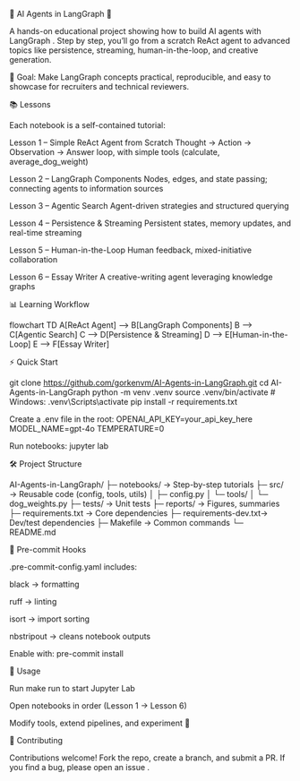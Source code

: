 🤖 AI Agents in LangGraph 🚀

A hands-on educational project showing how to build AI agents with LangGraph
.
Step by step, you’ll go from a scratch ReAct agent to advanced topics like persistence, streaming, human-in-the-loop, and creative generation.

🎯 Goal: Make LangGraph concepts practical, reproducible, and easy to showcase for recruiters and technical reviewers.

📚 Lessons

Each notebook is a self-contained tutorial:

Lesson 1 – Simple ReAct Agent from Scratch
Thought → Action → Observation → Answer loop, with simple tools (calculate, average_dog_weight)

Lesson 2 – LangGraph Components
Nodes, edges, and state passing; connecting agents to information sources

Lesson 3 – Agentic Search
Agent-driven strategies and structured querying

Lesson 4 – Persistence & Streaming
Persistent states, memory updates, and real-time streaming

Lesson 5 – Human-in-the-Loop
Human feedback, mixed-initiative collaboration

Lesson 6 – Essay Writer
A creative-writing agent leveraging knowledge graphs

📊 Learning Workflow

flowchart TD
    A[ReAct Agent] --> B[LangGraph Components]
    B --> C[Agentic Search]
    C --> D[Persistence & Streaming]
    D --> E[Human-in-the-Loop]
    E --> F[Essay Writer]

⚡ Quick Start

git clone https://github.com/gorkenvm/AI-Agents-in-LangGraph.git
cd AI-Agents-in-LangGraph
python -m venv .venv
source .venv/bin/activate   # Windows: .venv\Scripts\activate
pip install -r requirements.txt

Create a .env file in the root:
OPENAI_API_KEY=your_api_key_here
MODEL_NAME=gpt-4o
TEMPERATURE=0

Run notebooks: jupyter lab


🛠️ Project Structure

AI-Agents-in-LangGraph/
├─ notebooks/          → Step-by-step tutorials
├─ src/                → Reusable code (config, tools, utils)
│  ├─ config.py
│  └─ tools/
│     └─ dog_weights.py
├─ tests/              → Unit tests
├─ reports/            → Figures, summaries
├─ requirements.txt    → Core dependencies
├─ requirements-dev.txt→ Dev/test dependencies
├─ Makefile            → Common commands
└─ README.md



🧹 Pre-commit Hooks

.pre-commit-config.yaml includes:

black → formatting

ruff → linting

isort → import sorting

nbstripout → cleans notebook outputs

Enable with: pre-commit install


📖 Usage

Run make run to start Jupyter Lab

Open notebooks in order (Lesson 1 → Lesson 6)

Modify tools, extend pipelines, and experiment 🚀

🤝 Contributing

Contributions welcome!
Fork the repo, create a branch, and submit a PR.
If you find a bug, please open an issue
.
